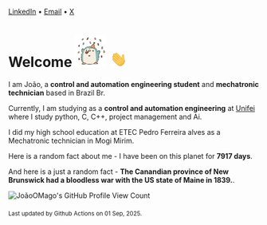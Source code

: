 [LinkedIn](https://www.linkedin.com/in/joão-pedro-gozzoli-b95641301/) &bull;
[Email](joaopedrogozzoli@gmail.com) &bull;
[X](https://x.com/jpp12prado)

# Welcome <img src="happy.gif" height="64px" /> <img src="wave.gif" height="32px" />

I am João, a  **control and automation engineering student** and **mechatronic technician** based in Brazil Br.

Currently, I am studying as a **control and automation engineering** at [Unifei](https://unifei.edu.br) where I study python, C, C++, project management and Ai.

I did my high school education at ETEC Pedro Ferreira alves as a Mechatronic technician in Mogi Mirim.

Here is a random fact about me - I have been on this planet for **7917 days**.

And here is a just a random fact -  **The Canandian province of New Brunswick had a bloodless war with the US state of Maine in 1839.**.

![JoãoOMago's GitHub Profile View Count](https://komarev.com/ghpvc/?username=JoaoOMago)

<sub>Last updated by Github Actions on 01 Sep, 2025.</sub>
